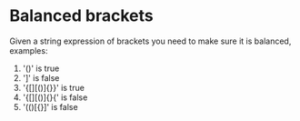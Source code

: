 # Balanced brackets

Given a string expression of brackets you need to make sure it is balanced, examples:
<ol>
    <li>'()' is true</li>
    <li>']' is false</li>
    <li>'{[][()]{}}' is true</li>
    <li>'{[][()]{}{' is false</li>
    <li>'(()[{}]' is false</li>
</ol>